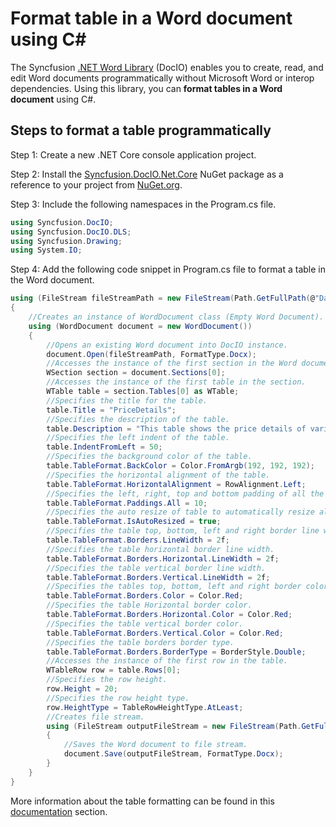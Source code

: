 # Format table in a Word document using C#

The Syncfusion [.NET Word Library](https://www.syncfusion.com/document-processing/word-framework/net/word-library) (DocIO) enables you to create, read, and edit Word documents programmatically without Microsoft Word or interop dependencies. Using this library, you can **format tables in a Word document** using C#.

## Steps to format a table programmatically

Step 1: Create a new .NET Core console application project.

Step 2: Install the [Syncfusion.DocIO.Net.Core](https://www.nuget.org/packages/Syncfusion.DocIO.Net.Core) NuGet package as a reference to your project from [NuGet.org](https://www.nuget.org/).

Step 3: Include the following namespaces in the Program.cs file.

```csharp
using Syncfusion.DocIO; 
using Syncfusion.DocIO.DLS;
using Syncfusion.Drawing;
using System.IO;
```

Step 4: Add the following code snippet in Program.cs file to format a table in the Word document.

```csharp
using (FileStream fileStreamPath = new FileStream(Path.GetFullPath(@"Data/Template.docx"), FileMode.Open, FileAccess.Read, FileShare.ReadWrite))
{
    //Creates an instance of WordDocument class (Empty Word Document).
    using (WordDocument document = new WordDocument())
    {
        //Opens an existing Word document into DocIO instance.
        document.Open(fileStreamPath, FormatType.Docx);
        //Accesses the instance of the first section in the Word document.
        WSection section = document.Sections[0];
        //Accesses the instance of the first table in the section.
        WTable table = section.Tables[0] as WTable;
        //Specifies the title for the table.
        table.Title = "PriceDetails";
        //Specifies the description of the table.
        table.Description = "This table shows the price details of various fruits";
        //Specifies the left indent of the table.
        table.IndentFromLeft = 50;
        //Specifies the background color of the table.
        table.TableFormat.BackColor = Color.FromArgb(192, 192, 192);
        //Specifies the horizontal alignment of the table.
        table.TableFormat.HorizontalAlignment = RowAlignment.Left;
        //Specifies the left, right, top and bottom padding of all the cells in the table.
        table.TableFormat.Paddings.All = 10;
        //Specifies the auto resize of table to automatically resize all cell width based on its content.
        table.TableFormat.IsAutoResized = true;
        //Specifies the table top, bottom, left and right border line width.
        table.TableFormat.Borders.LineWidth = 2f;
        //Specifies the table horizontal border line width.
        table.TableFormat.Borders.Horizontal.LineWidth = 2f;
        //Specifies the table vertical border line width.
        table.TableFormat.Borders.Vertical.LineWidth = 2f;
        //Specifies the tables top, bottom, left and right border color.
        table.TableFormat.Borders.Color = Color.Red;
        //Specifies the table Horizontal border color.
        table.TableFormat.Borders.Horizontal.Color = Color.Red;
        //Specifies the table vertical border color.
        table.TableFormat.Borders.Vertical.Color = Color.Red;
        //Specifies the table borders border type.
        table.TableFormat.Borders.BorderType = BorderStyle.Double;
        //Accesses the instance of the first row in the table.
        WTableRow row = table.Rows[0];
        //Specifies the row height.
        row.Height = 20;
        //Specifies the row height type.
        row.HeightType = TableRowHeightType.AtLeast;
        //Creates file stream.
        using (FileStream outputFileStream = new FileStream(Path.GetFullPath(@"Output/Output.docx"), FileMode.Create, FileAccess.ReadWrite))
        {
            //Saves the Word document to file stream.
            document.Save(outputFileStream, FormatType.Docx);
        }
    }
}
```

More information about the table formatting can be found in this [documentation](https://help.syncfusion.com/document-processing/word/word-library/net/working-with-tables#apply-formatting-to-table-row-and-cell) section.